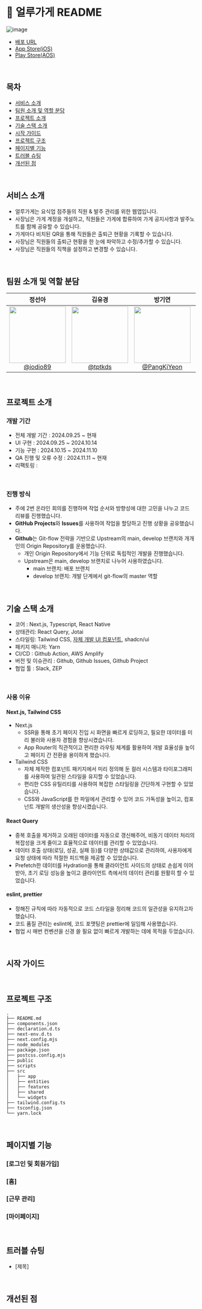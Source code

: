 # 📖 얼루가게 README
![image](https://github.com/user-attachments/assets/b52d7bca-7bce-4633-9a37-49bb15e8e258)

- [배포 URL](https://gage.eolluga.com)
- [App Store(iOS)](https://apps.apple.com/kr/app/%EC%96%BC%EB%A3%A8%EA%B0%80%EA%B2%8C/id6477911531)
- [Play Store(AOS)](https://play.google.com/store/apps/details?id=com.eolluga.eollugage)

<br>

## 목차
  - [서비스 소개](#서비스-소개)
  - [팀원 소개 및 역할 분담](#팀원-소개-및-역할-분담)
  - [프로젝트 소개](#프로젝트-소개)
  - [기술 스택 소개](#기술-스택-소개)
  - [시작 가이드](#시작-가이드)
  - [프로젝트 구조](#프로젝트-구조)
  - [페이지별 기능](#페이지별-기능)
  - [트러블 슈팅](#트러블-슈팅)
  - [개선된 점](#개선된-점)

<br>

## 서비스 소개
- 얼루가게는 요식업 점주들의 직원 & 발주 관리를 위한 웹앱입니다.
- 사장님은 가게 계정을 개설하고, 직원들은 가게에 합류하여 가게 공지사항과 발주노트를 함께 공유할 수 있습니다.
- 가게마다 비치된 QR을 통해 직원들은 출퇴근 현황을 기록할 수 있습니다.
- 사장님은 직원들의 출퇴근 현황을 한 눈에 파악하고 수정/추가할 수 있습니다.
- 사장님은 직원들의 직책을 설정하고 변경할 수 있습니다.

<br>

## 팀원 소개 및 역할 분담

<div align="center">

| **정선아** | **김유경** | **방기연** | **장원석** |
| :------: |  :------: | :------: | :------: |
| [<img src="https://avatars.githubusercontent.com/iodio89?v=4" height=150 width=150> <br/> @iodio89](https://github.com/iodio89) | [<img src="https://avatars.githubusercontent.com/tptkds?v=4" height=150 width=150> <br/> @tptkds](https://github.com/tptkds) | [<img src="https://avatars.githubusercontent.com/PangKiYeon?v=4" height=150 width=150> <br/> @PangKiYeon](https://github.com/PangKiYeon) | [<img src="https://avatars.githubusercontent.com/Wonchang0314?v=4" height=150 width=150> <br/> @Wonchang0314](https://github.com/Wonchang0314) |

</div>

<br>

## 프로젝트 소개

### 개발 기간

- 전체 개발 기간 : 2024.09.25 ~ 현재
- UI 구현 : 2024.09.25 ~ 2024.10.14
- 기능 구현 : 2024.10.15 ~ 2024.11.10
- QA 진행 및 오류 수정 : 2024.11.11 ~ 현재
- 리팩토링 : 

<br>

### 진행 방식

- 주에 2번 온라인 회의를 진행하며 작업 순서와 방향성에 대한 고민을 나누고 코드 리뷰를 진행했습니다.
- **GitHub Projects**와 **Issues**를 사용하여 작업을 할당하고 진행 상황을 공유했습니다.
- **Github**는 Git-flow 전략을 기반으로 Upstream의 main, develop 브랜치와 개개인의 Origin Repository를 운용했습니다.
  - 개인 Origin Repository에서 기능 단위로 독립적인 개발을 진행했습니다.
  - Upstream은 main, develop 브랜치로 나누어 사용하였습니다.
    - main 브랜치: 배포 브랜치
    - develop 브랜치: 개발 단계에서 git-flow의 master 역할

<br>

## 기술 스택 소개

- 코어 : Next.js, Typescript, React Native
- 상태관리: React Query, Jotai
- 스타일링: Tailwind CSS, [자체 개발 UI 컴포넌트](https://www.npmjs.com/package/@eolluga/eolluga-ui), shadcn/ui
- 패키지 매니저: Yarn
- CI/CD : Github Action, AWS Amplify
- 버전 및 이슈관리 : Github, Github Issues, Github Project
- 협업 툴 : Slack, ZEP

<br/>

### 사용 이유

#### Next.js, Tailwind CSS

- Next.js
    - SSR을 통해 초기 페이지 진입 시 화면을 빠르게 로딩하고, 필요한 데이터를 미리 불러와 사용자 경험을 향상시켰습니다.
    - App Router의 직관적이고 편리한 라우팅 체계를 활용하여 개발 효율성을 높이고 페이지 간 전환을 용이하게 했습니다.
- Tailwind CSS
    - 자체 제작한 컴포넌트 패키지에서 미리 정의해 둔 컬러 시스템과 타이포그래피를 사용하여 일관된 스타일을 유지할 수 있었습니다.
    - 편리한 CSS 유틸리티를 사용하여 복잡한 스타일링을 간단하게 구현할 수 있었습니다.
    - CSS와 JavaScript를 한 파일에서 관리할 수 있어 코드 가독성을 높이고, 컴포넌트 개발의 생산성을 향상시켰습니다.

#### React Query

- 중복 호출을 제거하고 오래된 데이터를 자동으로 갱신해주어, 비동기 데이터 처리의 복잡성을 크게 줄이고 효율적으로 데이터를 관리할 수 있었습니다.
- 데이터 호출 상태(로딩, 성공, 실패 등)를 다양한 상태값으로 관리하여, 사용자에게 요청 상태에 따라 적절한 피드백을 제공할 수 있었습니다.
- Prefetch한 데이터를 Hydration을 통해 클라이언트 사이드의 상태로 손쉽게 이어받아, 초기 로딩 성능을 높이고 클라이언트 측에서의 데이터 관리를 원활히 할 수 있었습니다.

#### eslint, prettier

- 정해진 규칙에 따라 자동적으로 코드 스타일을 정리해 코드의 일관성을 유지하고자 했습니다.
- 코드 품질 관리는 eslint에, 코드 포맷팅은 prettier에 일임해 사용했습니다.
- 협업 시 매번 컨벤션을 신경 쓸 필요 없이 빠르게 개발하는 데에 목적을 두었습니다.


<br>

## 시작 가이드


<br/>

## 프로젝트 구조

```
.
├── README.md
├── components.json
├── declaration.d.ts
├── next-env.d.ts
├── next.config.mjs
├── node_modules
├── package.json
├── postcss.config.mjs
├── public
├── scripts
├── src
│   ├── app
│   ├── entities
│   ├── features
│   ├── shared
│   └── widgets
├── tailwind.config.ts
├── tsconfig.json
└── yarn.lock
```

<br>




## 페이지별 기능

### [로그인 및 회원가입]

### [홈]

### [근무 관리]

### [마이페이지]

<br>

## 트러블 슈팅

- [제목]

<br>

## 개선된 점


    
<br>

